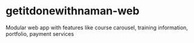 # getitdonewithnaman-web
 Modular web app with features like course carousel, training information, portfolio, payment services
